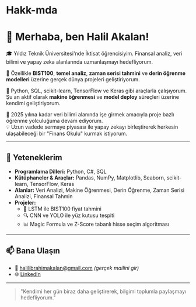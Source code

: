 # Hakk-mda
# 👋 Merhaba, ben Halil Akalan!

🎓 Yıldız Teknik Üniversitesi'nde İktisat öğrencisiyim. Finansal analiz, veri bilimi ve yapay zeka alanlarında uzmanlaşmayı hedefliyorum.  

💼 Özellikle **BIST100**, **temel analiz**, **zaman serisi tahmini** ve **derin öğrenme modelleri** üzerine gerçek dünya projeleri geliştiriyorum.  

🧠 Python, SQL, scikit-learn, TensorFlow ve Keras gibi araçlarla çalışıyorum. Şu an aktif olarak **makine öğrenmesi** ve **model deploy** süreçleri üzerine kendimi geliştiriyorum.  

🌱 2025 yılına kadar veri bilimi alanında işe girmek amacıyla proje bazlı öğrenme yolculuğuma devam ediyorum.  
💡 Uzun vadede sermaye piyasası ile yapay zekayı birleştirerek herkesin ulaşabileceği bir "Finans Okulu" kurmak istiyorum.

---

## 🚀 Yeteneklerim

- **Programlama Dilleri:** Python, C#, SQL  
- **Kütüphaneler & Araçlar:** Pandas, NumPy, Matplotlib, Seaborn, scikit-learn, TensorFlow, Keras  
- **Alanlar:** Veri Analizi, Makine Öğrenmesi, Derin Öğrenme, Zaman Serisi Analizi, Finansal Tahmin  
- **Projeler:**  
  - 🧠 LSTM ile BIST100 fiyat tahmini  
  - 🔍 CNN ve YOLO ile yüz kutusu tespiti  
  - 📊 Magic Formula ve Z-Score tabanlı hisse seçim algoritması  

---

## 📫 Bana Ulaşın

- 📧 halilibrahimakalan@gmail.com *(gerçek mailini gir)*  
- 🌐 [LinkedIn](https://www.linkedin.com/in/halilakalan)  
  

---

> "Kendimi her gün biraz daha geliştirerek, bilgimi toplumla paylaşmayı hedefliyorum."
